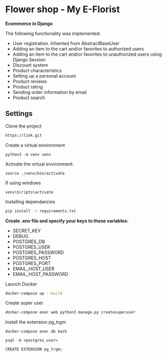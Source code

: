 # Flower shop - My E-Florist

**Ecommerce in Django**

The following functionality was implemented:

- User registration. Inherited from AbstractBaseUser
- Adding an item to the cart and/or favorites to authorized users
- Adding an item to the cart and/or favorites to unauthorized users using Django Session
- Discount system
- Product characteristics
- Setting up a personal account
- Product reviews
- Product rating
- Sending order information by email
- Product search

## Settings

Clone the project

```bash
https://link.git
```

Create a virtual environment

```
python3 -m venv venv
```

Activate the virtual environment:

```
source ./venv/bin/activate
```

If using windows

```
venv\Scripts\activate
```

Installing dependancies

```bash
pip install -r requirements.txt
```

**Create .env file and specify your keys to these variables:**

- SECRET_KEY
- DEBUG
- POSTGRES_DB
- POSTGRES_USER
- POSTGRES_PASSWORD
- POSTGRES_HOST
- POSTGRES_PORT
- EMAIL_HOST_USER
- EMAIL_HOST_PASSWORD

Launch Docker

```bash
docker-compose up --build
```

Create super user

```bash
docker-compose exec web python3 manage.py createsuperuser
```

Install the extension pg_trgm

```
docker-compose exec db bash
```

```
psql -U <postgres_user>
```

```
CREATE EXTENSION pg_trgm;
```
